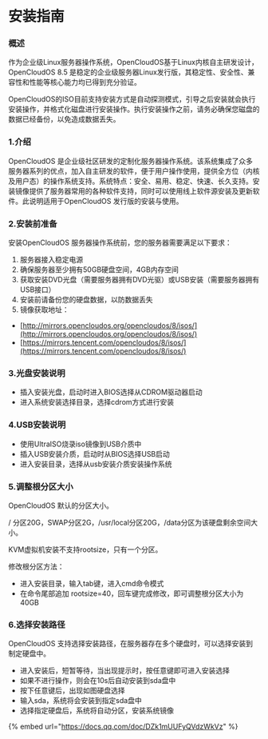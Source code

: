 # 安装指南

### 概述

作为企业级Linux服务器操作系统，OpenCloudOS基于Linux内核自主研发设计，OpenCloudOS 8.5 是稳定的企业级服务器Linux发行版，其稳定性、安全性、兼容性和性能等核心能力均已得到充分验证。

OpenCloudOS的ISO目前支持安装方式是自动探测模式，引导之后安装就会执行安装操作，并格式化磁盘进行安装操作。执行安装操作之前，请务必确保您磁盘的数据已经备份，以免造成数据丢失。

### 1.介绍

OpenCloudOS 是企业级社区研发的定制化服务器操作系统。该系统集成了众多服务器系列的优点，加入自主研发的软件，便于用户操作使用，提供全方位（内核及用户态）的操作系统支持。系统特点：安全、易用、稳定、快速、长久支持。安装镜像提供了服务器常用的各种软件支持，同时可以使用线上软件源安装及更新软件。此说明适用于OpenCloudOS 发行版的安装与使用。

### 2.安装前准备

安装OpenCloudOS 服务器操作系统前，您的服务器需要满足以下要求：

1. 服务器接入稳定电源
2. 确保服务器至少拥有50GB硬盘空间，4GB内存空间
3. 获取安装DVD光盘（需要服务器拥有DVD光驱）或USB安装（需要服务器拥有USB接口）
4. 安装前请备份您的硬盘数据，以防数据丢失
5. 镜像获取地址：

* [http://mirrors.opencloudos.org/opencloudos/8/isos/](http://mirrors.opencloudos.org/opencloudos/8/isos/)
* [https://mirrors.tencent.com/opencloudos/8/isos/](https://mirrors.tencent.com/opencloudos/8/isos/)

### 3.光盘安装说明

* 插入安装光盘，启动时进入BIOS选择从CDROM驱动器启动
* 进入系统安装选择目录，选择cdrom方式进行安装

### 4.USB安装说明

* 使用UltraISO烧录iso镜像到USB介质中
* 插入USB安装介质，启动时从BIOS选择USB启动
* 进入安装目录，选择从usb安装介质安装操作系统

### 5.调整根分区大小

OpenCloudOS 默认的分区大小。

/ 分区20G，SWAP分区2G，/usr/local分区20G，/data分区为该硬盘剩余空间大小。

KVM虚拟机安装不支持rootsize，只有一个分区。



修改根分区方法：

* 进入安装目录，输入tab键，进入cmd命令模式
* 在命令尾部追加 rootsize=40，回车键完成修改，即可调整根分区大小为40GB

### 6.选择安装路径

OpenCloudOS 支持选择安装路径，在服务器存在多个硬盘时，可以选择安装到制定硬盘中。

* 进入安装后，短暂等待，当出现提示时，按任意键即可进入安装选择
* 如果不进行操作，则会在10s后自动安装到sda盘中
* 按下任意键后，出现如图硬盘选择
* 输入sda，系统将会安装到指定sda盘中
* 选择指定硬盘后，系统将自动分区，安装系统镜像

{% embed url="https://docs.qq.com/doc/DZk1mUUFyQVdzWkVz" %}
